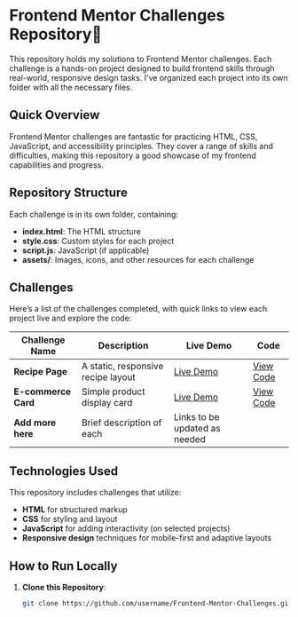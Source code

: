 # Frontend Mentor Challenges Repository🚀

This repository holds my solutions to Frontend Mentor challenges. Each challenge is a hands-on project designed to build frontend skills through real-world, responsive design tasks. I’ve organized each project into its own folder with all the necessary files.

## Quick Overview

Frontend Mentor challenges are fantastic for practicing HTML, CSS, JavaScript, and accessibility principles. They cover a range of skills and difficulties, making this repository a good showcase of my frontend capabilities and progress.

## Repository Structure

Each challenge is in its own folder, containing:
- **index.html**: The HTML structure
- **style.css**: Custom styles for each project
- **script.js**: JavaScript (if applicable)
- **assets/**: Images, icons, and other resources for each challenge

## Challenges

Here’s a list of the challenges completed, with quick links to view each project live and explore the code:

| Challenge Name      | Description                | Live Demo                   | Code                  |
|---------------------|----------------------------|-----------------------------|-----------------------|
| **Recipe Page**     | A static, responsive recipe layout | [Live Demo](#) | [View Code](#) |
| **E-commerce Card** | Simple product display card| [Live Demo](#) | [View Code](#) |
| **Add more here**   | Brief description of each  | Links to be updated as needed |

## Technologies Used

This repository includes challenges that utilize:
- **HTML** for structured markup
- **CSS** for styling and layout
- **JavaScript** for adding interactivity (on selected projects)
- **Responsive design** techniques for mobile-first and adaptive layouts

## How to Run Locally

1. **Clone this Repository**:
   ```bash
   git clone https://github.com/username/Frontend-Mentor-Challenges.git
